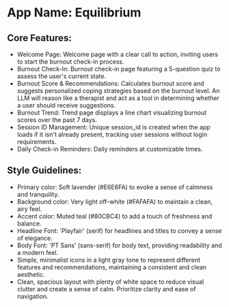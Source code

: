 # **App Name**: Equilibrium

## Core Features:

- Welcome Page: Welcome page with a clear call to action, inviting users to start the burnout check-in process.
- Burnout Check-In: Burnout check-in page featuring a 5-question quiz to assess the user's current state.
- Burnout Score & Recommendations: Calculates burnout score and suggests personalized coping strategies based on the burnout level. An LLM will reason like a therapist and act as a tool in determining whether a user should receive suggestions.
- Burnout Trend: Trend page displays a line chart visualizing burnout scores over the past 7 days.
- Session ID Management: Unique session_id is created when the app loads if it isn't already present, tracking user sessions without login requirements.
- Daily Check-in Reminders: Daily reminders at customizable times.

## Style Guidelines:

- Primary color: Soft lavender (#E6E6FA) to evoke a sense of calmness and tranquility.
- Background color: Very light off-white (#FAFAFA) to maintain a clean, airy feel.
- Accent color: Muted teal (#80CBC4) to add a touch of freshness and balance.
- Headline Font: 'Playfair' (serif) for headlines and titles to convey a sense of elegance.
- Body Font: 'PT Sans' (sans-serif) for body text, providing readability and a modern feel.
- Simple, minimalist icons in a light gray tone to represent different features and recommendations, maintaining a consistent and clean aesthetic.
- Clean, spacious layout with plenty of white space to reduce visual clutter and create a sense of calm. Prioritize clarity and ease of navigation.